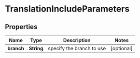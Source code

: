 

# TranslationIncludeParameters

## Properties

Name | Type | Description | Notes
------------ | ------------- | ------------- | -------------
**branch** | **String** | specify the branch to use |  [optional]



